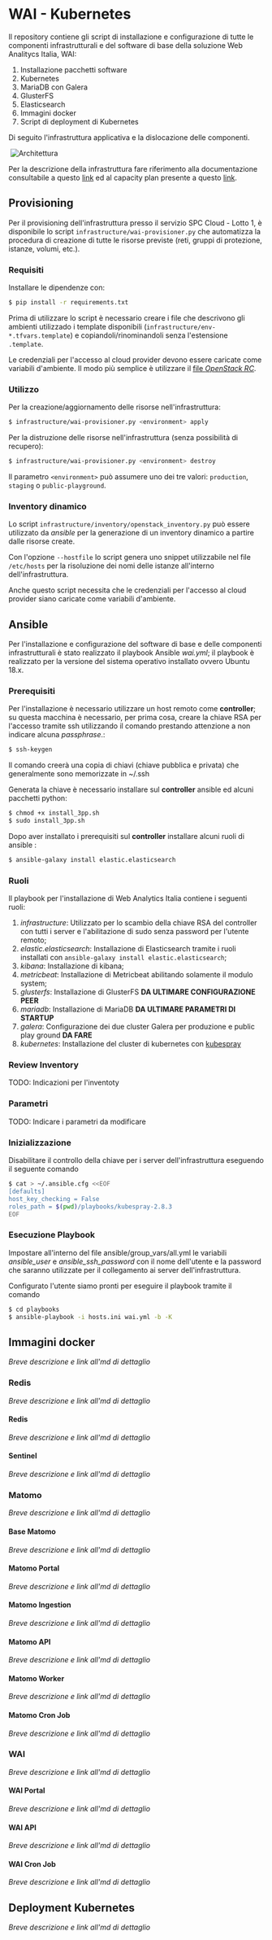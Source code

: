 # WAI - Kubernetes

Il repository contiene gli script di installazione e configurazione di tutte le componenti infrastrutturali e del software di base della soluzione Web Analitycs Italia, WAI:

1. Installazione pacchetti software
2. Kubernetes
3. MariaDB con Galera
4. GlusterFS
5. Elasticsearch
6. Immagini docker
7. Script di deployment di Kubernetes

Di seguito l'infrastruttura applicativa e la dislocazione delle componenti.

 ![Architettura](doc-images/architettura.jpg)

Per la descrizione della infrastruttura fare riferimento alla documentazione consultabile a questo [link]() ed al capacity plan presente a questo [link]().

## Provisioning

Per il provisioning dell'infrastruttura presso il servizio SPC Cloud - Lotto 1,
è disponibile lo script `infrastructure/wai-provisioner.py` che automatizza la
procedura di creazione di tutte le risorse previste (reti, gruppi di protezione,
istanze, volumi, etc.).

### Requisiti

Installare le dipendenze con:

```bash
$ pip install -r requirements.txt
```

Prima di utilizzare lo script è necessario creare i file che descrivono gli
ambienti utilizzado i template disponibili
(`infrastructure/env-*.tfvars.template`) e copiandoli/rinominandoli senza
l'estensione `.template`.

Le credenziali per l'accesso al cloud provider devono essere caricate come
variabili d'ambiente. Il modo più semplice è utilizzare il [file _OpenStack
RC_](https://docs.openstack.org/newton/user-guide/common/cli-set-environment-variables-using-openstack-rc.html#download-and-source-the-openstack-rc-file).

### Utilizzo

Per la creazione/aggiornamento delle risorse nell'infrastruttura:

```bash
$ infrastructure/wai-provisioner.py <environment> apply
```

Per la distruzione delle risorse nell'infrastruttura (senza possibilità di
recupero):

```bash
$ infrastructure/wai-provisioner.py <environment> destroy
```

Il parametro `<environment>` può assumere uno dei tre valori: `production`,
`staging` o `public-playground`.

### Inventory dinamico

Lo script `infrastructure/inventory/openstack_inventory.py` può essere
utilizzato da _ansible_ per la generazione di un inventory dinamico a partire
dalle risorse create.

Con l'opzione `--hostfile` lo script genera uno snippet utilizzabile nel file
`/etc/hosts` per la risoluzione dei nomi delle istanze all'interno
dell'infrastruttura.

Anche questo script necessita che le credenziali per l'accesso al cloud provider
siano caricate come variabili d'ambiente.

## Ansible

Per l'installazione e configurazione del software di base e delle componenti infrastrutturali è stato realizzato il playbook  Ansible *wai.yml*; il playbook è realizzato per la versione del sistema operativo installato ovvero Ubuntu 18.x.

### Prerequisiti
Per l'installazione è necessario utilizzare un host remoto come **controller**; su questa macchina è necessario, per prima cosa, creare la chiave RSA per l'accesso tramite ssh utilizzando il comando prestando attenzione a non indicare alcuna *passphrase*.:
```bash
$ ssh-keygen
```
Il comando creerà una copia di chiavi (chiave pubblica e privata) che generalmente sono memorizzate in ~/.ssh 

Generata la chiave è necessario installare sul **controller** ansible ed alcuni pacchetti python:
```bash
$ chmod +x install_3pp.sh
$ sudo install_3pp.sh
```
Dopo aver installato i prerequisiti sul **controller** installare alcuni ruoli di ansible :
```bash
$ ansible-galaxy install elastic.elasticsearch
```
### Ruoli
Il playbook per l'installazione di Web Analytics Italia contiene i seguenti ruoli:

1. *infrastructure*: Utilizzato per lo scambio della chiave RSA del controller con tutti i server e l'abilitazione di sudo senza password per l'utente remoto;
2. *elastic.elasticsearch*: Installazione di Elasticsearch tramite i ruoli installati con `ansible-galaxy install elastic.elasticsearch`;
3. *kibana*: Installazione di kibana;
4. *metricbeat*: Installazione di Metricbeat abilitando solamente il modulo system;
5. *glusterfs*: Installazione di GlusterFS **DA ULTIMARE CONFIGURAZIONE PEER**
6. *mariadb*: Installazione di MariaDB **DA ULTIMARE PARAMETRI DI STARTUP**
7. *galera*: Configurazione dei due cluster Galera per produzione e public play ground **DA FARE**
8. *kubernetes*: Installazione del cluster di kubernetes con [kubespray](https://github.com/kubernetes-sigs/kubespray)

### Review Inventory

TODO: Indicazioni per l'inventoty

### Parametri

TODO: Indicare i parametri da modificare

### Inizializzazione

Disabilitare il controllo della chiave per i server dell'infrastruttura eseguendo il seguente comando

```bash
$ cat > ~/.ansible.cfg <<EOF
[defaults]
host_key_checking = False
roles_path = $(pwd)/playbooks/kubespray-2.8.3
EOF
```

### Esecuzione Playbook

Impostare all'interno del file ansible/group_vars/all.yml le variabili *ansible_user* e *ansible_ssh_password* con il nome dell'utente e la password che saranno utilizzate per il collegamento ai server dell'infrastruttura.

Configurato l'utente siamo pronti per eseguire il playbook tramite il comando
```bash
$ cd playbooks
$ ansible-playbook -i hosts.ini wai.yml -b -K
```


## Immagini docker
*Breve descrizione e link all'md di dettaglio*
### Redis
*Breve descrizione e link all'md di dettaglio*
#### Redis
*Breve descrizione e link all'md di dettaglio*
#### Sentinel
*Breve descrizione e link all'md di dettaglio*
### Matomo
*Breve descrizione e link all'md di dettaglio*
#### Base Matomo
*Breve descrizione e link all'md di dettaglio*
#### Matomo Portal
*Breve descrizione e link all'md di dettaglio*
#### Matomo Ingestion
*Breve descrizione e link all'md di dettaglio*
#### Matomo API
*Breve descrizione e link all'md di dettaglio*
#### Matomo Worker
*Breve descrizione e link all'md di dettaglio*
#### Matomo Cron Job
*Breve descrizione e link all'md di dettaglio*
### WAI
*Breve descrizione e link all'md di dettaglio*
#### WAI Portal
*Breve descrizione e link all'md di dettaglio*
#### WAI API
*Breve descrizione e link all'md di dettaglio*
#### WAI Cron Job
*Breve descrizione e link all'md di dettaglio*
## Deployment Kubernetes
*Breve descrizione e link all'md di dettaglio*
